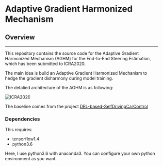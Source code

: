 # Adaptive Gradient Harmonized Mechanism

## Overview
---
This repository contains the source code for the Adaptive Gradient Harmonized Mechanism (AGHM) for the End-to-End Steering Estimation, which has been submitted to ICRA2020.

The main idea is build an Adaptive Gradient Harmonized Mechanism to hedge the gradient disharmony during model training.

The detalied architecture of the AGHM is as following:

![ICRA2020](./images/AGHM.jpg)

The baseline comes from the project [DRL-based-SelfDrivingCarControl](https://github.com/MLJejuCamp2017/DRL_based_SelfDrivingCarControl)


### Dependencies
This requires:

* tensorflow1.4
* python3.6


Here, I use python3.6 with anaconda3. You can configure your own python environment as you want.

